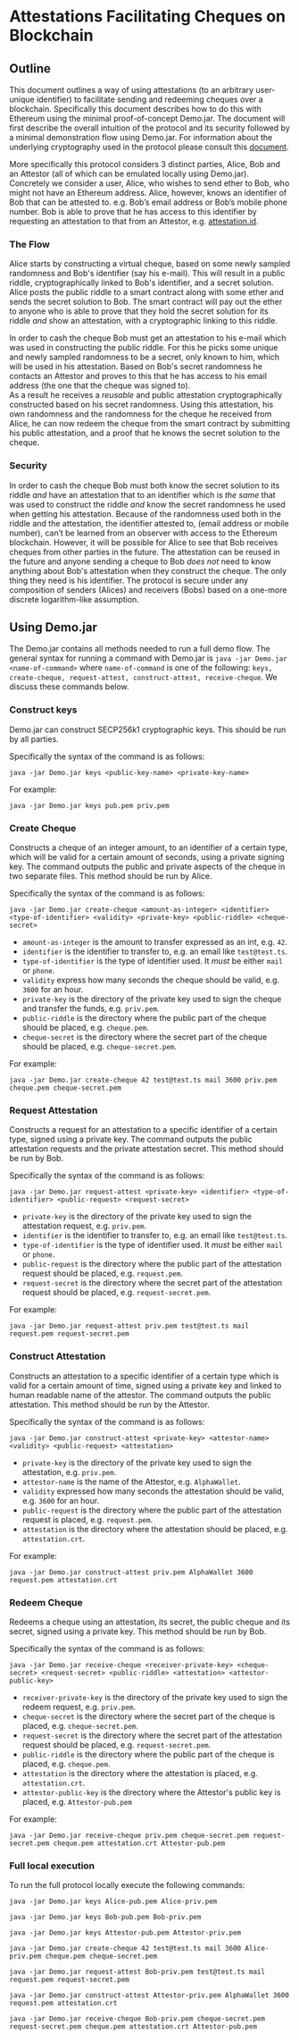 # Attestations Facilitating Cheques on Blockchain

## Outline
This document outlines a way of using attestations (to an arbitrary user-unique identifier) to facilitate sending and redeeming cheques over a blockchain. Specifically this document describes how to do this with Ethereum using the minimal proof-of-concept Demo.jar.
The document will first describe the overall intuition of the protocol and its security followed by a minimal demonstration flow using Demo.jar.
For information about the underlying cryptography used in the protocol please consult this [document](https://github.com/AlphaWallet/blockchain-attestation/blob/master/use-cases/send-ether-by-identifier-attestation.md).

More specifically this protocol considers 3 distinct parties, Alice, Bob and an Attestor (all of which can be emulated locally using Demo.jar). 
Concretely we consider a user, Alice, who wishes to send ether to Bob, who might not have an Ethereum address. 
Alice, however, knows an identifier of Bob that can be attested to. e.g. Bob’s email address or Bob’s mobile phone number. 
Bob is able to prove that he has access to this identifier by requesting an attestation to that from an Attestor, e.g. [attestation.id](http://attestation.id).

### The Flow
Alice starts by constructing a virtual cheque, based on some newly sampled randomness and Bob's identifier (say his e-mail). This will result in a public riddle, cryptographically linked to Bob's identifier, and a secret solution.
 Alice posts the public riddle to a smart contract along with some ether and sends the secret solution to Bob. 
 The smart contract will pay out the ether to anyone who is able to prove that they hold the secret solution for its riddle *and* show an attestation, with a cryptographic linking to this riddle. 
 
 In order to cash the cheque Bob must get an attestation to his e-mail which was used in constructing the public riddle. 
 For this he picks some unique and newly sampled randomness to be a secret, only known to him, which will be used in his attestation. 
  Based on Bob's secret randomness he contacts an Attestor and proves to this that he has access to his email address (the one that the cheque was signed to).  
 As a result he receives a *reusable* and public attestation cryptographically constructed based on his secret randomness. 
 Using this attestation, his own randomness and the randomness for the cheque he received from Alice, he can now redeem the cheque from the smart contract by submitting his public attestation, and a proof that he knows the secret solution to the cheque.

### Security
In order to cash the cheque Bob must both know the secret solution to its riddle *and* have an attestation that to an identifier which is *the same* that was used to construct the riddle *and* know the secret randomness he used when getting his attestation. 
Because of the randomness used both in the riddle and the attestation, the identifier attested to, (email address or mobile number), can’t be learned from an observer with access to the Ethereum blockchain. 
However, it will be possible for Alice to see that Bob receives cheques from other parties in the future.
The attestation can be reused in the future and anyone sending a cheque to Bob *does not* need to know anything about Bob's attestation when they construct the cheque. The only thing they need is his identifier.
The protocol is secure under any composition of senders (Alices) and receivers (Bobs) based on a one-more discrete logarithm-like assumption.

## Using Demo.jar
The Demo.jar contains all methods needed to run a full demo flow. 
The general syntax for running a command with Demo.jar is `java -jar Demo.jar <name-of-command>` where `name-of-command` is one of the following: `keys, create-cheque, request-attest, construct-attest, receive-cheque`. 
We discuss these commands below.

### Construct keys
Demo.jar can construct SECP256k1 cryptographic keys.
This should be run by all parties.

Specifically the syntax of the command is as follows:

`java -jar Demo.jar keys <public-key-name> <private-key-name>`

For example:

`java -jar Demo.jar keys pub.pem priv.pem` 

### Create Cheque 
Constructs a cheque of an integer amount, to an identifier of a certain type, which will be valid for a certain amount of seconds, using a private signing key. The command outputs the public and private aspects of the cheque in two separate files.
This method should be run by Alice.
 
Specifically the syntax of the command is as follows:

`java -jar Demo.jar create-cheque <amount-as-integer> <identifier> <type-of-identifier> <validity> <private-key> <public-riddle> <cheque-secret>`

- `amount-as-integer` is the amount to transfer expressed as an int, e.g. `42`.
- `identifier` is the identifier to transfer to, e.g. an email like `test@test.ts`.
- `type-of-identifier` is the type of identifier used. It *must* be either `mail` or `phone`.
- `validity` express how many seconds the cheque should be valid, e.g. `3600` for an hour.
- `private-key` is the directory of the private key used to sign the cheque and transfer the funds, e.g. `priv.pem`.
- `public-riddle` is the directory where the public part of the cheque should be placed, e.g. `cheque.pem`.
- `cheque-secret`  is the directory where the secret part of the cheque should be placed, e.g. `cheque-secret.pem`.

For example:

`java -jar Demo.jar create-cheque 42 test@test.ts mail 3600 priv.pem cheque.pem cheque-secret.pem`

### Request Attestation
Constructs a request for an attestation to a specific identifier of a certain type, signed using a private key. The command outputs the public attestation requests and the private attestation secret.
This method should be run by Bob.

Specifically the syntax of the command is as follows:

`java -jar Demo.jar request-attest <private-key> <identifier> <type-of-identifier> <public-request> <request-secret>`

- `private-key` is the directory of the private key used to sign the attestation request, e.g. `priv.pem`.
- `identifier` is the identifier to transfer to, e.g. an email like `test@test.ts`.
- `type-of-identifier` is the type of identifier used. It *must* be either `mail` or `phone`.
- `public-request` is the directory where the public part of the attestation request should be placed, e.g. `request.pem`.
- `request-secret`  is the directory where the secret part of the attestation request should be placed, e.g. `request-secret.pem`.

For example:

`java -jar Demo.jar request-attest priv.pem test@test.ts mail request.pem request-secret.pem`

### Construct Attestation
Constructs an attestation to a specific identifier of a certain type which is valid for a certain amount of time, signed using a private key and linked to human readable name of the attestor. The command outputs the public attestation.
This method should be run by the Attestor.

Specifically the syntax of the command is as follows:

`java -jar Demo.jar construct-attest <private-key> <attestor-name> <validity> <public-request> <attestation>`

- `private-key` is the directory of the private key used to sign the attestation, e.g. `priv.pem`.
- `attestor-name` is the name of the Attestor, e.g. `AlphaWallet`.
- `validity` expressed how many seconds the attestation should be valid, e.g. `3600` for an hour.
- `public-request` is the directory where the public part of the attestation request is placed, e.g. `request.pem`.
- `attestation`  is the directory where the attestation should be placed, e.g. `attestation.crt`.

For example:

`java -jar Demo.jar construct-attest priv.pem AlphaWallet 3600 request.pem attestation.crt`

### Redeem Cheque
Redeems a cheque using an attestation, its secret, the public cheque and its secret, signed using a private key.
This method should be run by Bob.

Specifically the syntax of the command is as follows:

`java -jar Demo.jar receive-cheque <receiver-private-key> <cheque-secret> <request-secret> <public-riddle> <attestation> <attestor-public-key>`

- `receiver-private-key` is the directory of the private key used to sign the redeem request, e.g. `priv.pem`.
- `cheque-secret` is the directory where the secret part of the cheque is placed, e.g. `cheque-secret.pem`.
- `request-secret` is the directory where the secret part of the attestation request should be placed, e.g. `request-secret.pem`.
- `public-riddle` is the directory where the public part of the cheque is placed, e.g. `cheque.pem`.
- `attestation` is the directory where the attestation is placed, e.g. `attestation.crt`.
- `attestor-public-key` is the directory where the Attestor's public key is placed, e.g. `Attestor-pub.pem`

For example:

`java -jar Demo.jar receive-cheque priv.pem cheque-secret.pem request-secret.pem cheque.pem attestation.crt Attestor-pub.pem`

### Full local execution
To run the full protocol locally execute the following commands: 

`java -jar Demo.jar keys Alice-pub.pem Alice-priv.pem`

`java -jar Demo.jar keys Bob-pub.pem Bob-priv.pem`

`java -jar Demo.jar keys Attestor-pub.pem Attestor-priv.pem`

`java -jar Demo.jar create-cheque 42 test@test.ts mail 3600 Alice-priv.pem cheque.pem cheque-secret.pem`

`java -jar Demo.jar request-attest Bob-priv.pem test@test.ts mail request.pem request-secret.pem`

`java -jar Demo.jar construct-attest Attestor-priv.pem AlphaWallet 3600 request.pem attestation.crt`

`java -jar Demo.jar receive-cheque Bob-priv.pem cheque-secret.pem request-secret.pem cheque.pem attestation.crt Attestor-pub.pem`